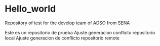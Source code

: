 # Hello_world
Repository of test for the develop team of ADSO from SENA

Este es un repositorio de prueba
Ajuste generacion conflicto repositorio local
Ajuste generacion de conflicto repositorio remote
